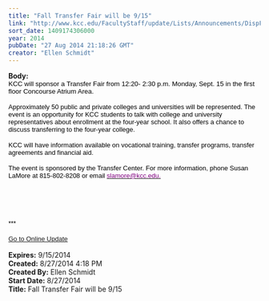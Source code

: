 ```yaml
---
title: "Fall Transfer Fair will be 9/15"
link: "http://www.kcc.edu/FacultyStaff/update/Lists/Announcements/DispForm.aspx?ID=1606"
sort_date: 1409174306000
year: 2014
pubDate: "27 Aug 2014 21:18:26 GMT"
creator: "Ellen Schmidt"
---
```


<div><b>Body:</b> <div class="ExternalClass60D01B23BBFF41539C9FF9FF0CFA5E0A"><div>
<div>
<p class="MsoNormal" style="margin:0in 0in 0pt"><span><span style="font-size:10pt;font-family:'Arial','sans-serif';color:black">KCC will sponsor a Transfer Fair from 12:20- 2:30 p.m. Monday, Sept. 15 in the first floor Concourse Atrium Area. </span></span></p><span><span style="font-family:'Arial','sans-serif';color:black">
<p class="MsoNormal" style="margin:0in 0in 0pt"><br /><font size="2">Approximately 50 public and private colleges and universities will be represented. The event is an opportunity for KCC students to talk with college and university representatives about enrollment at the four-year school. It also offers a chance to discuss transferring to the four-year college. </font></p>
<p class="MsoNormal" style="margin:0in 0in 0pt"><font size="2"></font> </p>
<p class="MsoNormal" style="margin:0in 0in 0pt"><font size="2">KCC will have information available on vocational training, transfer programs, transfer agreements and financial aid. </font></p>
<p class="MsoNormal" style="margin:0in 0in 0pt"><br /><font size="2">The event is sponsored by the Transfer Center. For more information, phone Susan LaMore at 815-802-8208 or email </font></span></span><span style="font-family:'Arial','sans-serif';color:black"><a href="mailto:slamore@kcc.edu." shape="rect" target="_blank"><font color="#800080" size="2">slamore@kcc.edu.</font></a></span></p>
<p class="MsoNormal" style="margin:0in 0in 0pt"><span style="font-family:'Arial','sans-serif';color:black"></span> </p>
<p class="MsoNormal" style="margin:0in 0in 0pt"><span style="font-family:'Arial','sans-serif';color:black"></span> </p>
<p class="MsoNormal" style="margin:0in 0in 0pt"><span style="font-family:'Arial','sans-serif';color:black"></span> </p>
<p class="MsoNormal" style="margin:0in 0in 0pt"><span style="font-family:'Arial','sans-serif';color:black"></span> </p>
<p class="MsoNormal" style="margin:0in 0in 0pt"><span style="font-family:'Arial','sans-serif';color:black"></span> </p>
<p class="MsoNormal" style="margin:0in 0in 0pt"><span style="font-family:'Arial','sans-serif';color:black"><font size="2">***</font></span></p>
<p class="MsoNormal" style="margin:0in 0in 0pt"><span style="font-family:'Arial','sans-serif';color:black"><font size="2"></font></span> </p>
<p class="MsoNormal" style="margin:0in 0in 0pt"><span style="font-family:'Arial','sans-serif';color:black"><font size="2"><a href="/FacultyStaff/update/Pages/dailyupdate.aspx">Go to Online Update</a></font></span></p>
<p class="MsoNormal" style="margin:0in 0in 0pt"><span><font size="2" face="Times New Roman"></font></span> </p></div></div></div></div>
<div><b>Expires:</b> 9/15/2014</div>
<div><b>Created:</b> 8/27/2014 4:18 PM</div>
<div><b>Created By:</b> Ellen Schmidt</div>
<div><b>Start Date:</b> 8/27/2014</div>
<div><b>Title:</b> Fall Transfer Fair will be 9/15</div>
